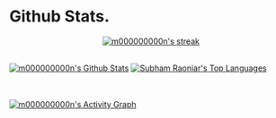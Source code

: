 



Github Stats. 
=====
<p align="center">
    <a href="https://github.com/m000000000n/github-readme-streak-stats">
        <img title="🔥 Get streak stats for your profile at git.io/streak-stats" alt=" m000000000n's streak" src="https://github-readme-streak-stats.herokuapp.com/?user=m000000000n&theme=black-ice&hide_border=true&stroke=0000&background=060A0CD0"/>
    </a>
</p>

  <br/>
    <a href="https://github.com/m000000000n/github-readme-stats"><img alt="m000000000n's Github Stats" src="https://github-readme-stats.vercel.app/api?username=m000000000n&show_icons=true&count_private=true&theme=react&hide_border=true&bg_color=0D1117" /></a>
  <a href="https://github.com/m000000000n/github-readme-stats"><img alt="Subham Raoniar's Top Languages" src="https://github-readme-stats.vercel.app/api/top-langs/?username=m000000000n&langs_count=8&count_private=true&layout=compact&theme=react&hide_border=true&bg_color=0D1117" /></a>
  <br/>
  


<br/>
<br/>

<a href="https://github.com/m000000000n/github-readme-activity-graph"><img alt="m000000000n's Activity Graph" src="https://activity-graph.herokuapp.com/graph?username=m000000000n&bg_color=0D1117&color=5BCDEC&line=5BCDEC&point=FFFFFF&hide_border=true" /></a>

<br/>
<br/>








